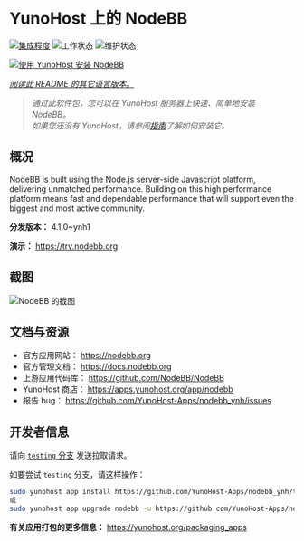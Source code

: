 <!--
注意：此 README 由 <https://github.com/YunoHost/apps/tree/master/tools/readme_generator> 自动生成
请勿手动编辑。
-->

# YunoHost 上的 NodeBB

[![集成程度](https://apps.yunohost.org/badge/integration/nodebb)](https://ci-apps.yunohost.org/ci/apps/nodebb/)
![工作状态](https://apps.yunohost.org/badge/state/nodebb)
![维护状态](https://apps.yunohost.org/badge/maintained/nodebb)

[![使用 YunoHost 安装 NodeBB](https://install-app.yunohost.org/install-with-yunohost.svg)](https://install-app.yunohost.org/?app=nodebb)

*[阅读此 README 的其它语言版本。](./ALL_README.md)*

> *通过此软件包，您可以在 YunoHost 服务器上快速、简单地安装 NodeBB。*  
> *如果您还没有 YunoHost，请参阅[指南](https://yunohost.org/install)了解如何安装它。*

## 概况

NodeBB is built using the Node.js server-side Javascript platform, delivering unmatched performance.
Building on this high performance platform means fast and dependable performance that will support even the biggest and most active community.

**分发版本：** 4.1.0~ynh1

**演示：** <https://try.nodebb.org>

## 截图

![NodeBB 的截图](./doc/screenshots/screenshot.png)

## 文档与资源

- 官方应用网站： <https://nodebb.org>
- 官方管理文档： <https://docs.nodebb.org>
- 上游应用代码库： <https://github.com/NodeBB/NodeBB>
- YunoHost 商店： <https://apps.yunohost.org/app/nodebb>
- 报告 bug： <https://github.com/YunoHost-Apps/nodebb_ynh/issues>

## 开发者信息

请向 [`testing` 分支](https://github.com/YunoHost-Apps/nodebb_ynh/tree/testing) 发送拉取请求。

如要尝试 `testing` 分支，请这样操作：

```bash
sudo yunohost app install https://github.com/YunoHost-Apps/nodebb_ynh/tree/testing --debug
或
sudo yunohost app upgrade nodebb -u https://github.com/YunoHost-Apps/nodebb_ynh/tree/testing --debug
```

**有关应用打包的更多信息：** <https://yunohost.org/packaging_apps>
